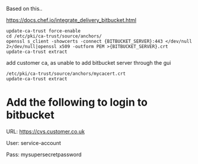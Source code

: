 Based on this..

https://docs.chef.io/integrate_delivery_bitbucket.html

```
update-ca-trust force-enable
cd /etc/pki/ca-trust/source/anchors/
openssl s_client -showcerts -connect {BITBUCKET_SERVER}:443 </dev/null 2>/dev/null|openssl x509 -outform PEM >{BITBUCKET_SERVER}.crt
update-ca-trust extract
```
add customer ca, as unable to add bitbucket server through the gui
```
/etc/pki/ca-trust/source/anchors/mycacert.crt
update-ca-trust extract
```
# Add the following to login to bitbucket

URL:  https://cvs.customer.co.uk

User: service-account

Pass: mysupersecretpassword


